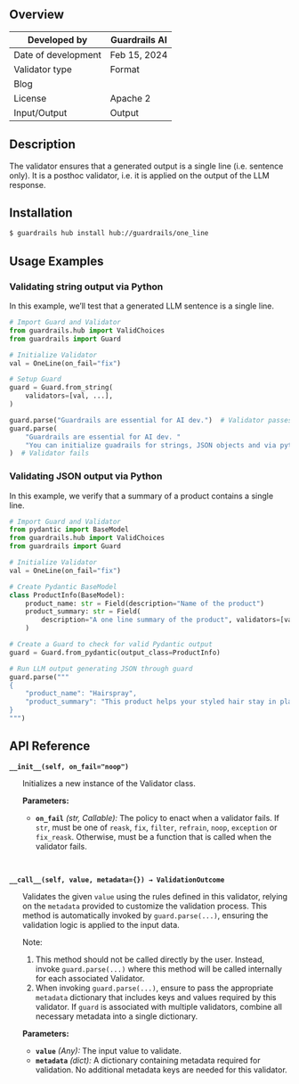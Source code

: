 ## Overview

| Developed by | Guardrails AI |
| --- | --- |
| Date of development | Feb 15, 2024 |
| Validator type | Format |
| Blog |  |
| License | Apache 2 |
| Input/Output | Output |

## Description

The validator ensures that a generated output is a single line (i.e. sentence only). It is a posthoc validator, i.e. it is applied on the output of the LLM response.

## Installation

```bash
$ guardrails hub install hub://guardrails/one_line
```

## Usage Examples

### Validating string output via Python

In this example, we’ll test that a generated LLM sentence is a single line.

```python
# Import Guard and Validator
from guardrails.hub import ValidChoices
from guardrails import Guard

# Initialize Validator
val = OneLine(on_fail="fix")

# Setup Guard
guard = Guard.from_string(
    validators=[val, ...],
)

guard.parse("Guardrails are essential for AI dev.")  # Validator passes
guard.parse(
    "Guardrails are essential for AI dev. "
    "You can initialize guadrails for strings, JSON objects and via python and javascript."
)  # Validator fails
```

### Validating JSON output via Python

In this example, we verify that a summary of a product contains a single line.

```python
# Import Guard and Validator
from pydantic import BaseModel
from guardrails.hub import ValidChoices
from guardrails import Guard

# Initialize Validator
val = OneLine(on_fail="fix")

# Create Pydantic BaseModel
class ProductInfo(BaseModel):
    product_name: str = Field(description="Name of the product")
    product_summary: str = Field(
        description="A one line summary of the product", validators=[val]
    )

# Create a Guard to check for valid Pydantic output
guard = Guard.from_pydantic(output_class=ProductInfo)

# Run LLM output generating JSON through guard
guard.parse("""
{
    "product_name": "Hairspray",
    "product_summary": "This product helps your styled hair stay in place."
}
""")
```


## API Reference

**`__init__(self, on_fail="noop")`**
<ul>

Initializes a new instance of the Validator class.

**Parameters:**

- **`on_fail`** *(str, Callable):* The policy to enact when a validator fails. If `str`, must be one of `reask`, `fix`, `filter`, `refrain`, `noop`, `exception` or `fix_reask`. Otherwise, must be a function that is called when the validator fails.

</ul>

<br>

**`__call__(self, value, metadata={}) → ValidationOutcome`**

<ul>

Validates the given `value` using the rules defined in this validator, relying on the `metadata` provided to customize the validation process. This method is automatically invoked by `guard.parse(...)`, ensuring the validation logic is applied to the input data.

Note:

1. This method should not be called directly by the user. Instead, invoke `guard.parse(...)` where this method will be called internally for each associated Validator.
2. When invoking `guard.parse(...)`, ensure to pass the appropriate `metadata` dictionary that includes keys and values required by this validator. If `guard` is associated with multiple validators, combine all necessary metadata into a single dictionary.

**Parameters:**

- **`value`** *(Any):* The input value to validate.
- **`metadata`** *(dict):* A dictionary containing metadata required for validation. No additional metadata keys are needed for this validator.

</ul>
